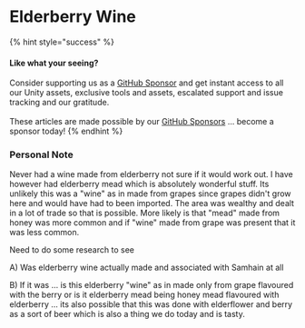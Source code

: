 # Elderberry Wine

{% hint style="success" %}
#### Like what your seeing?

Consider supporting us as a [GitHub Sponsor](../../../../where-to-buy/become-a-sponsor.md) and get instant access to all our Unity assets, exclusive tools and assets, escalated support and issue tracking and our gratitude.\
\
These articles are made possible by our [GitHub Sponsors](https://github.com/sponsors/heathen-engineering) ... become a sponsor today!
{% endhint %}

### Personal Note

Never had a wine made from elderberry not sure if it would work out. I have however had elderberry mead which is absolutely wonderful stuff. Its unlikely this was a "wine" as in made from grapes since grapes didn't grow here and would have had to been imported. The area was wealthy and dealt in a lot of trade so that is possible. More likely is that "mead" made from honey was more common and if "wine" made from grape was present that it was less common.

Need to do some research to see&#x20;

A) Was elderberry wine actually made and associated with Samhain at all

B) If it was ... is this elderberry "wine" as in made only from grape flavoured with the berry or is it elderberry mead being honey mead flavoured with elderberry ... its also possible that this was done with elderflower and berry as a sort of beer which is also a thing we do today and is tasty.

